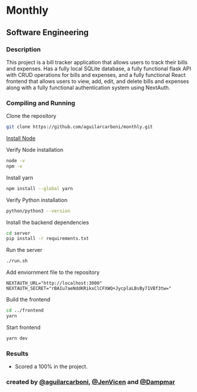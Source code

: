 # Monthly

## Software Engineering

### Description

This project is a bill tracker application that allows users to track their bills and expenses.
Has a fully local SQLite database, a fully functional flask API with CRUD operations for bills and expenses, and a fully functional React frontend that allows users to view, add, edit, and delete bills and expenses along with a fully functional authentication system using NextAuth.

### Compiling and Running

Clone the repository
```bash
git clone https://github.com/aguilarcarboni/monthly.git
```

[Install Node](https://nodejs.org/en/download/package-manager)

Verify Node installation
```bash
node -v
npm -v
```

Install yarn
```bash
npm install --global yarn
```

Verify Python installation
```bash
python/python3 --version
```

Install the backend dependencies
```bash
cd server
pip install -r requirements.txt
```

Run the server
```bash
./run.sh

```

Add enviornment file to the repository
```code
NEXTAUTH_URL="http://localhost:3000"
NEXTAUTH_SECRET="rBAIu7aeNddKRikxClCFXWQ+JycplaLBsBy71VBf3tw="
```

Build the frontend
```bash
cd ../frontend
yarn
```

Start frontend
```bash
yarn dev
```

### Results
- Scored a 100% in the project.

### created by [@aguilarcarboni](https://github.com/aguilarcarboni), [@JenVicen](https://github.com/JenVicente) and [@Dampmar](https://github.com/Dampmar)
